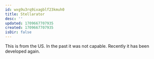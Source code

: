 ```yaml
---
id: wxg9u3rq9ixagblf23kmuh0
title: Stellarator
desc: ''
updated: 1709667707935
created: 1709667707935
isDir: false
---
```

This is from the US. In the past it was not capable. Recently it has
been developed again.
